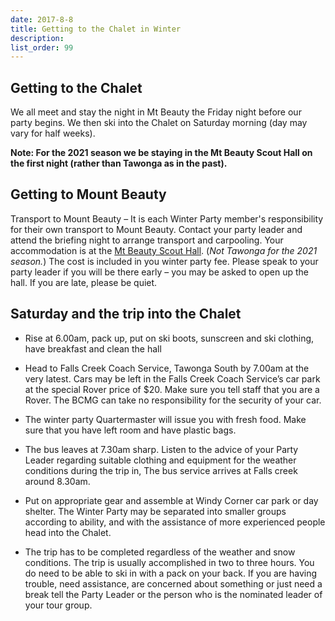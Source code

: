 ```yaml
---
date: 2017-8-8
title: Getting to the Chalet in Winter
description:
list_order: 99
---
```


## Getting to the Chalet

We all meet and stay the night in Mt Beauty the Friday night before our party
begins. We then ski into the Chalet on Saturday morning (day may vary for half
weeks).

**Note: For the 2021 season we be staying in the Mt Beauty Scout Hall on the
first night (rather than Tawonga as in the past).**

## Getting to Mount Beauty

Transport to Mount Beauty – It is each Winter Party member's responsibility for
their own transport to Mount Beauty. Contact your party leader and attend the
briefing night to arrange transport and carpooling. Your accommodation is at the
[Mt Beauty Scout Hall](https://goo.gl/maps/Sx9m2s9pAoFy8csd6).  (_Not Tawonga
for the 2021 season._) The cost is included in you winter party fee. Please
speak to your party leader if you will be there early – you may be asked to open
up the hall. If you are late, please be quiet.

## Saturday and the trip into the Chalet

- Rise at 6.00am, pack up, put on ski boots, sunscreen and ski clothing, have
  breakfast and clean the hall

- Head to Falls Creek Coach Service, Tawonga South by 7.00am at the very latest.
  Cars may be left in the Falls Creek Coach Service’s car park at the special
  Rover price of $20. Make sure you tell staff that you are a Rover. The BCMG
  can take no responsibility for the security of your car.

- The winter party Quartermaster will issue you with fresh food. Make sure that
  you have left room and have plastic bags.

- The bus leaves at 7.30am sharp. Listen to the advice of your Party Leader
  regarding suitable clothing and equipment for the weather conditions during
  the trip in, The bus service arrives at Falls creek around 8.30am.

- Put on appropriate gear and assemble at Windy Corner car park or day shelter.
  The Winter Party may be separated into smaller groups according to ability,
  and with the assistance of more experienced people head into the Chalet.

- The trip has to be completed regardless of the weather and snow conditions.
  The trip is usually accomplished in two to three hours. You do need to be able
  to ski in with a pack on your back. If you are having trouble, need
  assistance, are concerned about something or just need a break tell the Party
  Leader or the person who is the nominated leader of your tour group.
